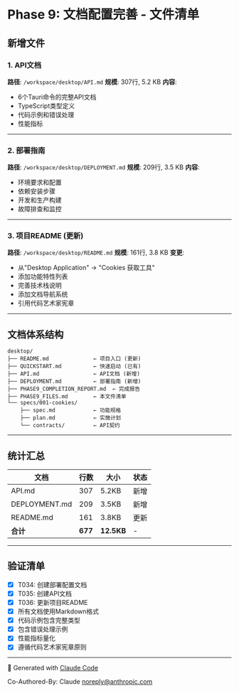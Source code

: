 # Phase 9: 文档配置完善 - 文件清单

## 新增文件

### 1. API文档
**路径**: `/workspace/desktop/API.md`
**规模**: 307行, 5.2 KB
**内容**:
- 6个Tauri命令的完整API文档
- TypeScript类型定义
- 代码示例和错误处理
- 性能指标

---

### 2. 部署指南
**路径**: `/workspace/desktop/DEPLOYMENT.md`
**规模**: 209行, 3.5 KB
**内容**:
- 环境要求和配置
- 依赖安装步骤
- 开发和生产构建
- 故障排查和监控

---

### 3. 项目README (更新)
**路径**: `/workspace/desktop/README.md`
**规模**: 161行, 3.8 KB
**变更**:
- 从"Desktop Application" -> "Cookies 获取工具"
- 添加功能特性列表
- 完善技术栈说明
- 添加文档导航系统
- 引用代码艺术家宪章

---

## 文档体系结构

```
desktop/
├── README.md              ← 项目入口 (更新)
├── QUICKSTART.md          ← 快速启动 (已有)
├── API.md                 ← API文档 (新增)
├── DEPLOYMENT.md          ← 部署指南 (新增)
├── PHASE9_COMPLETION_REPORT.md  ← 完成报告
├── PHASE9_FILES.md        ← 本文件清单
└── specs/001-cookies/
    ├── spec.md            ← 功能规格
    ├── plan.md            ← 实施计划
    └── contracts/         ← API契约
```

---

## 统计汇总

| 文档 | 行数 | 大小 | 状态 |
|------|------|------|------|
| API.md | 307 | 5.2KB | 新增 |
| DEPLOYMENT.md | 209 | 3.5KB | 新增 |
| README.md | 161 | 3.8KB | 更新 |
| **合计** | **677** | **12.5KB** | - |

---

## 验证清单

- [x] T034: 创建部署配置文档
- [x] T035: 创建API文档
- [x] T036: 更新项目README
- [x] 所有文档使用Markdown格式
- [x] 代码示例包含完整类型
- [x] 包含错误处理示例
- [x] 性能指标量化
- [x] 遵循代码艺术家宪章原则

---

🎨 Generated with [Claude Code](https://claude.com/claude-code)

Co-Authored-By: Claude <noreply@anthropic.com>

